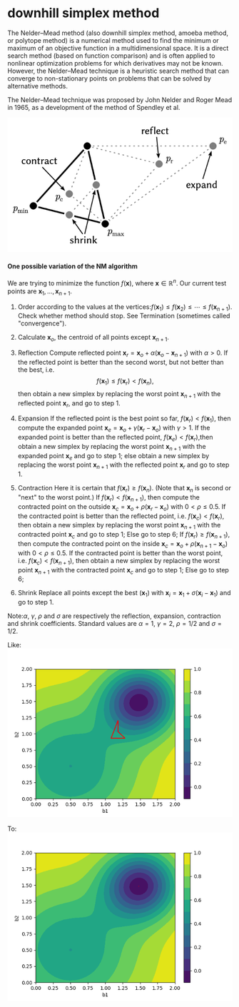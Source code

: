 # downhill simplex method
The Nelder–Mead method (also downhill simplex method, amoeba method, or polytope method) is a numerical method used to find the minimum or maximum of an objective function in a multidimensional space. It is a direct search method (based on function comparison) and is often applied to nonlinear optimization problems for which derivatives may not be known. However, the Nelder–Mead technique is a heuristic search method that can converge to non-stationary points on problems that can be solved by alternative methods.

The Nelder–Mead technique was proposed by John Nelder and Roger Mead in 1965, as a development of the method of Spendley et al.

![0](n401.png)

#### One possible variation of the NM algorithm
We are trying to minimize the function $f({\mathbf  x})$, where ${\displaystyle \mathbf {x} \in \mathbb {R} ^{n}}$. Our current test points are ${\displaystyle \mathbf {x} _{1},\ldots ,\mathbf {x} _{n+1}}.$

1. Order 
according to the values at the vertices:${\displaystyle f(\mathbf {x} _{1})\leq f(\mathbf {x} _{2})\leq \cdots \leq f(\mathbf {x} _{n+1}).}$
Check whether method should stop. See Termination (sometimes called "convergence").

2. Calculate 
${\displaystyle \mathbf {x} _{o}}$, the centroid of all points except ${\displaystyle \mathbf {x} _{n+1}}.$

3. Reflection
Compute reflected point ${\displaystyle \mathbf {x} _{r}=\mathbf {x} _{o}+\alpha (\mathbf {x} _{o}-\mathbf {x} _{n+1})}$ with $\alpha >0.$
If the reflected point is better than the second worst, but not better than the best, i.e.
$${\displaystyle f(\mathbf {x} _{1})\leq f(\mathbf {x} _{r})<f(\mathbf {x} _{n})},$$
then obtain a new simplex by replacing the worst point ${\displaystyle \mathbf {x} _{n+1}}$ with the reflected point ${\displaystyle \mathbf {x} _{r}},$ and go to step 1.

5. Expansion
If the reflected point is the best point so far, ${\displaystyle f(\mathbf {x} _{r})<f(\mathbf {x} _{1})},$ then compute the expanded point ${\displaystyle \mathbf {x} _{e}=\mathbf {x} _{o}+\gamma (\mathbf {x} _{r}-\mathbf {x} _{o})}$ with $\gamma >1.$
If the expanded point is better than the reflected point, ${\displaystyle f(\mathbf {x} _{e})<f(\mathbf {x} _{r})},$then obtain a new simplex by replacing the worst point ${\displaystyle \mathbf {x} _{n+1}}$ with the expanded point ${\displaystyle \mathbf {x} _{e}}$ and go to step 1;
else obtain a new simplex by replacing the worst point ${\displaystyle \mathbf {x} _{n+1}}$ with the reflected point ${\displaystyle \mathbf {x} _{r}}$ and go to step 1.

6. Contraction
Here it is certain that ${\displaystyle f(\mathbf {x} _{r})\geq f(\mathbf {x} _{n})}$. (Note that ${\displaystyle \mathbf {x} _{n}}$ is second or "next" to the worst point.)
If ${\displaystyle f(\mathbf {x} _{r})<f(\mathbf {x} _{n+1})},$ then compute the contracted point on the outside ${\displaystyle \mathbf {x} _{c}=\mathbf {x} _{o}+\rho (\mathbf {x} _{r}-\mathbf {x} _{o})}$ with ${\displaystyle 0<\rho \leq 0.5}.$ 
If the contracted point is better than the reflected point, i.e. ${\displaystyle f(\mathbf {x} _{c})<f(\mathbf {x} _{r})},$ then obtain a new simplex by replacing the worst point ${\displaystyle \mathbf {x} _{n+1}}$ with the contracted point ${\displaystyle \mathbf {x} _{c}}$ and go to step 1;
Else go to step 6;
If ${\displaystyle f(\mathbf {x} _{r})\geq f(\mathbf {x} _{n+1})},$ then compute the contracted point on the inside ${\displaystyle \mathbf {x} _{c}=\mathbf {x} _{o}+\rho (\mathbf {x} _{n+1}-\mathbf {x} _{o})}$ with ${\displaystyle 0<\rho \leq 0.5}.$
If the contracted point is better than the worst point, i.e. 
${\displaystyle f(\mathbf {x} _{c})<f(\mathbf {x} _{n+1})},$
then obtain a new simplex by replacing the worst point ${\displaystyle \mathbf {x} _{n+1}}$ with the contracted point ${\displaystyle \mathbf {x} _{c}}$ and go to step 1;
Else go to step 6;

7. Shrink
Replace all points except the best $({\displaystyle \mathbf {x} _{1}})$ with ${\displaystyle \mathbf {x} _{i}=\mathbf {x} _{1}+\sigma (\mathbf {x} _{i}-\mathbf {x} _{1})}$ and go to step 1.

Note:$\alpha$, $\gamma$, $\rho$ and $\sigma$  are respectively the reflection, expansion, contraction and shrink coefficients. Standard values are $\alpha =1$, $\gamma = 2$, ${\displaystyle \rho =1/2}$ and ${\displaystyle \sigma =1/2}.$

Like:
![0](n402.png)

To:
![0](n403.png)
